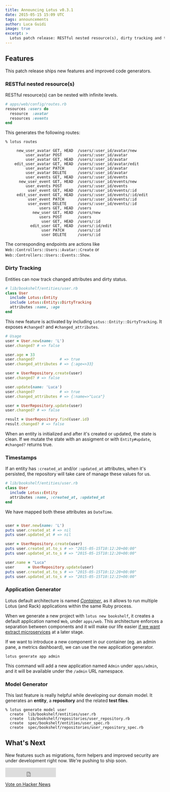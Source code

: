 ```yaml
---
title: Announcing Lotus v0.3.1
date: 2015-05-15 15:09 UTC
tags: announcements
author: Luca Guidi
image: true
excerpt: >
  Lotus patch release: RESTful nested resource(s), dirty tracking and timestamps for entities, improved code generators, bug fixes.
---
```


## Features

This patch release ships new features and improved code generators.

### RESTful nested resource(s)

RESTful resource(s) can be nested with infinite levels.

```ruby
# apps/web/config/routes.rb
resources :users do
  resource  :avatar
  resources :events
end
```

This generates the following routes:

```
% lotus routes

     new_user_avatar GET, HEAD  /users/:user_id/avatar/new
         user_avatar POST       /users/:user_id/avatar
         user_avatar GET, HEAD  /users/:user_id/avatar
    edit_user_avatar GET, HEAD  /users/:user_id/avatar/edit
         user_avatar PATCH      /users/:user_id/avatar
         user_avatar DELETE     /users/:user_id/avatar
         user_events GET, HEAD  /users/:user_id/events
      new_user_event GET, HEAD  /users/:user_id/events/new
         user_events POST       /users/:user_id/events
          user_event GET, HEAD  /users/:user_id/events/:id
     edit_user_event GET, HEAD  /users/:user_id/events/:id/edit
          user_event PATCH      /users/:user_id/events/:id
          user_event DELETE     /users/:user_id/events/:id
               users GET, HEAD  /users
            new_user GET, HEAD  /users/new
               users POST       /users
                user GET, HEAD  /users/:id
           edit_user GET, HEAD  /users/:id/edit
                user PATCH      /users/:id
                user DELETE     /users/:id
```

The corresponding endpoints are actions like `Web::Controllers::Users::Avatar::Create` or `Web::Controllers::Users::Events::Show`.

### Dirty Tracking

Entities can now track changed attributes and dirty status.

```ruby
# lib/bookshelf/entities/user.rb
class User
  include Lotus::Entity
  include Lotus::Entity::DirtyTracking
  attributes :name, :age
end
```

This new feature is activated by including `Lotus::Entity::DirtyTracking`.
It exposes `#changed?` and `#changed_attributes`.

```ruby
# Usage
user = User.new(name: 'L')
user.changed? # => false

user.age = 33
user.changed?           # => true
user.changed_attributes # => {:age=>33}

user = UserRepository.create(user)
user.changed? # => false

user.update(name: 'Luca')
user.changed?           # => true
user.changed_attributes # => {:name=>"Luca"}

user = UserRepository.update(user)
user.changed? # => false

result = UserRepository.find(user.id)
result.changed? # => false
```

When an entity is initialized and after it's created or updated, the state is clean.
If we mutate the state with an assigment or with `Entity#update`, `#changed?` returns true.

### Timestamps

If an entity has `:created_at` and/or `:updated_at` attributes, when it's persisted, the repository will take care of manage these values for us.

```ruby
# lib/bookshelf/entities/user.rb
class User
  include Lotus::Entity
  attributes :name, :created_at, :updated_at
end
```

We have mapped both these attributes as `DateTime`.

```ruby

user = User.new(name: 'L')
puts user.created_at # => nil
puts user.updated_at # => nil

user = UserRepository.create(user)
puts user.created_at.to_s # => "2015-05-15T10:12:20+00:00"
puts user.updated_at.to_s # => "2015-05-15T10:12:20+00:00"

user.name = "Luca"
user      = UserRepository.update(user)
puts user.created_at.to_s # => "2015-05-15T10:12:20+00:00"
puts user.updated_at.to_s # => "2015-05-15T10:12:23+00:00"
```

### Application Generator

Lotus default architecture is named [_Container_](https://github.com/lotus/lotus#container-architecture), as it allows to run multiple Lotus (and Rack) applications within the same Ruby process.

When we generate a new project with `lotus new bookshelf`, it creates a default application named `Web`, under `apps/web`.
This architecture enforces a separation between components and it will make our life easier [if we want extract microservices](http://lucaguidi.com/2015/05/05/lotus-and-microservices.html) at a later stage.

If we want to introduce a new component in our container (eg. an admin pane, a metrics dashboard), we can use the new application generator.

```
lotus generate app admin
```

This command will add a new application named `Admin` under `apps/admin`, and it will be available under the `/admin` URL namespace.

### Model Generator

This last feature is really helpful while developing our domain model.
It generates an **entity**, a **repository** and the related **test files**.

```shell
% lotus generate model user
  create  lib/bookshelf/entities/user.rb
  create  lib/bookshelf/repositories/user_repository.rb
  create  spec/bookshelf/entities/user_spec.rb
  create  spec/bookshelf/repositories/user_repository_spec.rb
```

## What's Next

New features such as migrations, form helpers and improved security are under development right now.
We're pushing to ship soon.

<div style="display: inline">
  <iframe src="https://ghbtns.com/github-btn.html?user=lotus&repo=lotus&type=star&count=true&size=large" frameborder="0" scrolling="0" width="160px" height="30px"></iframe>

  <a href="https://news.ycombinator.com/submit" class="hn-button" data-title="Announcing Lotus v0.3.1" data-url="http://lotusrb.org/blog/2015/05/15/announcing-lotus-031.html" data-count="horizontal" data-style="facebook">Vote on Hacker News</a>
  <script type="text/javascript">var HN=[];HN.factory=function(e){return function(){HN.push([e].concat(Array.prototype.slice.call(arguments,0)))};},HN.on=HN.factory("on"),HN.once=HN.factory("once"),HN.off=HN.factory("off"),HN.emit=HN.factory("emit"),HN.load=function(){var e="hn-button.js";if(document.getElementById(e))return;var t=document.createElement("script");t.id=e,t.src="//hn-button.herokuapp.com/hn-button.js";var n=document.getElementsByTagName("script")[0];n.parentNode.insertBefore(t,n)},HN.load();</script>
  <script type="text/javascript">
    reddit_url = "http://lotusrb.org/blog/2015/05/15/announcing-lotus-031.html";
  </script>
  <script type="text/javascript" src="//www.redditstatic.com/button/button1.js"></script>
</div>
